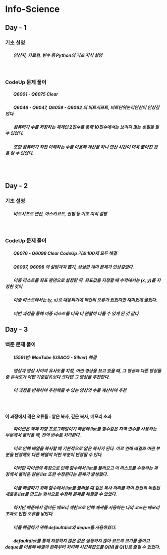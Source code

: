 # **Info-Science**

## **Day - 1**
### 기초 설명
#####   &nbsp;&nbsp;&nbsp;&nbsp;&nbsp;&nbsp;&nbsp;&nbsp;연산자, 자료형, 변수 등 Python의 기초 지식 설명
##### &nbsp;
### CodeUp 문제 풀이
#####   &nbsp;&nbsp;&nbsp;&nbsp;&nbsp;&nbsp;&nbsp;&nbsp;Q6001 - Q6075 Clear
#####   &nbsp;&nbsp;&nbsp;&nbsp;&nbsp;&nbsp;&nbsp;&nbsp;Q6046 - Q6047, Q6059 - Q6062 의 비트시프트, 비트단위논리연산이 인상깊었다.
#####   &nbsp;&nbsp;&nbsp;&nbsp;&nbsp;&nbsp;&nbsp;&nbsp;컴퓨터가 수를 저장하는 체계인 2진수를 통해 10진수에서는 보이지 않는 성질을 알 수 있었다.
#####   &nbsp;&nbsp;&nbsp;&nbsp;&nbsp;&nbsp;&nbsp;&nbsp;또한 컴퓨터가 직접 이해하는 수를 이용해 계산을 하니 연산 시간이 더욱 짧아진 것을 알 수 있었다.

## &nbsp;

## **Day - 2**
### 기초 설명
#####   &nbsp;&nbsp;&nbsp;&nbsp;&nbsp;&nbsp;&nbsp;&nbsp;비트시프트 연산, 아스키코드, 진법 등 기초 지식 설명
##### &nbsp;
### CodeUp 문제 풀이
#####   &nbsp;&nbsp;&nbsp;&nbsp;&nbsp;&nbsp;&nbsp;&nbsp;Q6076 - Q6098 Clear CodeUp 기초 100제 모두 해결
#####   &nbsp;&nbsp;&nbsp;&nbsp;&nbsp;&nbsp;&nbsp;&nbsp;Q6097, Q6098 의 설탕과자 뽑기, 성실한 개미 문제가 인상깊었다.
#####   &nbsp;&nbsp;&nbsp;&nbsp;&nbsp;&nbsp;&nbsp;&nbsp;이중 리스트를 좌표 평면으로 설정한 뒤. 좌표값을 지정할 때 수학에서는 (x, y)를 지정한 것이
#####   &nbsp;&nbsp;&nbsp;&nbsp;&nbsp;&nbsp;&nbsp;&nbsp;이중 리스트에서는 (y, x)로 대응되기에 약간의 오류가 있었지만 재미있게 풀었다.
#####   &nbsp;&nbsp;&nbsp;&nbsp;&nbsp;&nbsp;&nbsp;&nbsp;이번 과정을 통해 이중 리스트를 더욱 더 원활히 다룰 수 있게 된 것 같다.

##

## **Day - 3**
### 백준 문제 풀이
#####   &nbsp;&nbsp;&nbsp;&nbsp;&nbsp;&nbsp;&nbsp;&nbsp;15591번: MooTube (USACO - Silver) 해결
#####   &nbsp;&nbsp;&nbsp;&nbsp;&nbsp;&nbsp;&nbsp;&nbsp;영상과 영상 사이의 유사도를 지정, 어떤 영상을 보고 있을 때, 그 영상과 다른 영상들 중 유사도가 어떤 기준값 K보다 크다면 그 영상을 추천한다.
#####   &nbsp;&nbsp;&nbsp;&nbsp;&nbsp;&nbsp;&nbsp;&nbsp;이 과정을 반복하여 추천해줄 수 있는 영상의 수를 계산하여 추천
##### &nbsp;
#### 이 과정에서 겪은 오류들 : 얕은 복사, 깊은 복사, 메모리 초과
#####   &nbsp;&nbsp;&nbsp;&nbsp;&nbsp;&nbsp;&nbsp;&nbsp;파이썬은 객체 지향 프로그래밍이기 때문에 list를 함수같은 지역 변수를 사용하는 부분에서 불러올 때, 전역 변수로 처리된다.
#####   &nbsp;&nbsp;&nbsp;&nbsp;&nbsp;&nbsp;&nbsp;&nbsp;이로 인해 배열을 복사할 때 기본적으로 얕은 복사가 된다. 이로 인해 배열의 어떤 부분을 변경해도 다른 배열의 어떤 부분이 변경될 수 있다.
#####   &nbsp;&nbsp;&nbsp;&nbsp;&nbsp;&nbsp;&nbsp;&nbsp;이러한 파이썬의 특징으로 인해 함수에서 list를 불러오고 이 리스트를 수정하는 과정에서 불러온 원본 list 또한 수정된다는 문제가 발생했다.
#####   &nbsp;&nbsp;&nbsp;&nbsp;&nbsp;&nbsp;&nbsp;&nbsp;이를 해결하기 위해 함수에서 list를 불러올 때 깊은 복사 처리를 하여 완전히 독립된 새로운 list를 만드는 형식으로 수정해 문제를 해결할 수 있었다.
#####   &nbsp;&nbsp;&nbsp;&nbsp;&nbsp;&nbsp;&nbsp;&nbsp;하지만 백준에서 걸어둔 메모리 제한으로 인해 재귀를 사용하는 나의 코드는 메모리 초과로 인한 오류를 낳았다.
#####   &nbsp;&nbsp;&nbsp;&nbsp;&nbsp;&nbsp;&nbsp;&nbsp;이를 해결하기 위해 defaultdict와 deque를 사용하였다.
#####   &nbsp;&nbsp;&nbsp;&nbsp;&nbsp;&nbsp;&nbsp;&nbsp;defaultdict를 통해 저장하지 않은 값은 설정하지 않아 코드의 크기를 줄이고 deque를 이용해 배열의 왼쪽부터 처리해 시간복잡도를 Q(N)을 Q(1)로 줄일 수 있었다.
#####   &nbsp;&nbsp;&nbsp;&nbsp;&nbsp;&nbsp;&nbsp;&nbsp;
#####   &nbsp;&nbsp;&nbsp;&nbsp;&nbsp;&nbsp;&nbsp;&nbsp;
